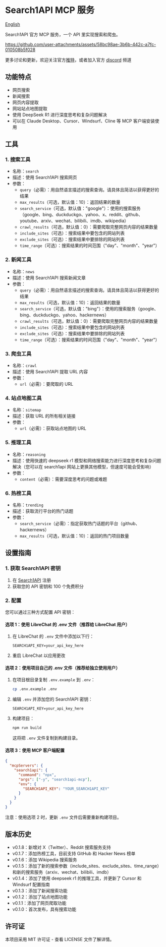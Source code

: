# Search1API MCP 服务

[English](./README.md)

Search1API 官方 MCP 服务，一个 API 里实现搜索和爬虫。

https://github.com/user-attachments/assets/58bc98ae-3b6b-442c-a7fc-010508b5f028

更多讨论和更新，欢迎关注官方[推特](https://x.com/search1api)，或者加入官方 [discord](https://discord.com/invite/AKXYq32Bxc) 频道

## 功能特点

- 网页搜索
- 新闻搜索
- 网页内容提取
- 网站站点地图提取
- 使用 DeepSeek R1 进行深度思考和复杂问题解决
- 可以在 Claude Desktop、Cursor、Windsurf、Cline 等 MCP 客户端安装使用

## 工具

### 1. 搜索工具
- 名称：`search`
- 描述：使用 Search1API 搜索网页
- 参数：
  * `query`（必需）：用自然语言描述的搜索查询。请具体且简洁以获得更好的结果
  * `max_results`（可选，默认值：10）：返回结果的数量
  * `search_service`（可选，默认值："google"）：使用的搜索服务（google、bing、duckduckgo、yahoo、x、reddit、github、youtube、arxiv、wechat、bilibili、imdb、wikipedia）
  * `crawl_results`（可选，默认值：0）：需要爬取完整网页内容的结果数量
  * `include_sites`（可选）：搜索结果中要包含的网站列表
  * `exclude_sites`（可选）：搜索结果中要排除的网站列表
  * `time_range`（可选）：搜索结果的时间范围（"day"、"month"、"year"）

### 2. 新闻工具
- 名称：`news`
- 描述：使用 Search1API 搜索新闻文章
- 参数：
  * `query`（必需）：用自然语言描述的搜索查询。请具体且简洁以获得更好的结果
  * `max_results`（可选，默认值：10）：返回结果的数量
  * `search_service`（可选，默认值："bing"）：使用的搜索服务（google、bing、duckduckgo、yahoo、hackernews）
  * `crawl_results`（可选，默认值：0）：需要爬取完整网页内容的结果数量
  * `include_sites`（可选）：搜索结果中要包含的网站列表
  * `exclude_sites`（可选）：搜索结果中要排除的网站列表
  * `time_range`（可选）：搜索结果的时间范围（"day"、"month"、"year"）

### 3. 爬虫工具
- 名称：`crawl`
- 描述：使用 Search1API 提取 URL 内容
- 参数：
  * `url`（必需）：要爬取的 URL

### 4. 站点地图工具
- 名称：`sitemap`
- 描述：获取 URL 的所有相关链接
- 参数：
  * `url`（必需）：获取站点地图的 URL

### 5. 推理工具
- 名称：`reasoning`
- 描述：使用快速的 deepseek r1 模型和网络搜索能力进行深度思考和复杂问题解决（您可以在 search1api 网站上更换其他模型，但速度可能会受影响）
- 参数：
  * `content`（必需）：需要深度思考的问题或难题

### 6. 热榜工具
- 名称：`trending`
- 描述：获取流行平台的热门话题
- 参数：
  * `search_service`（必需）：指定获取热门话题的平台（github、hackernews）
  * `max_results`（可选，默认值：10）：返回的热门项目数量

## 设置指南

### 1. 获取 Search1API 密钥
1. 在 [Search1API](https://www.search1api.com/?utm_source=mcp) 注册
2. 获取您的 API 密钥和 100 个免费积分

### 2. 配置

您可以通过三种方式配置 API 密钥：

#### 选项 1：使用 LibreChat 的 .env 文件（推荐给 LibreChat 用户）
1. 在 LibreChat 的 `.env` 文件中添加以下行：
   ```
   SEARCH1API_KEY=your_api_key_here
   ```
2. 重启 LibreChat 以应用更改

#### 选项 2：使用项目自己的 .env 文件（推荐给独立使用用户）
1. 在项目根目录复制 `.env.example` 到 `.env`：
   ```bash
   cp .env.example .env
   ```
2. 编辑 `.env` 并添加您的 Search1API 密钥：
   ```
   SEARCH1API_KEY=your_api_key_here
   ```
3. 构建项目：
   ```bash
   npm run build
   ```
   这将把 `.env` 文件复制到构建目录。

#### 选项 3：使用 MCP 客户端配置
```json
{
  "mcpServers": {
    "search1api": {
      "command": "npx",
      "args": ["-y", "search1api-mcp"],
      "env": {
        "SEARCH1API_KEY": "YOUR_SEARCH1API_KEY"
      }
    }
  }
}
```

注意：使用选项 2 时，更新 `.env` 文件后需要重新构建项目。

## 版本历史

- v0.1.8：新增对 X（Twitter）、Reddit 搜索服务支持
- v0.1.7：添加热榜工具，目前支持 GitHub 和 Hacker News 榜单
- v0.1.6：添加 Wikipedia 搜索服务
- v0.1.5：添加了新的搜索参数（include_sites、exclude_sites、time_range）和新的搜索服务（arxiv、wechat、bilibili、imdb）
- v0.1.4：添加了使用 deepseek r1 的推理工具，并更新了 Cursor 和 Windsurf 配置指南
- v0.1.3：添加了新闻搜索功能
- v0.1.2：添加了站点地图功能
- v0.1.1：添加了网页爬取功能
- v0.1.0：首次发布，具有搜索功能

## 许可证

本项目采用 MIT 许可证 - 查看 LICENSE 文件了解详情。